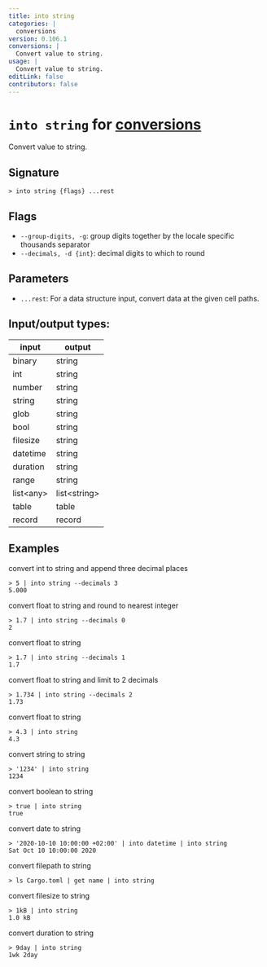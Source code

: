 ```yaml
---
title: into string
categories: |
  conversions
version: 0.106.1
conversions: |
  Convert value to string.
usage: |
  Convert value to string.
editLink: false
contributors: false
---
```

<!-- This file is automatically generated. Please edit the command in https://github.com/nushell/nushell instead. -->

# `into string` for [conversions](/commands/categories/conversions.md)

<div class='command-title'>Convert value to string.</div>

## Signature

```> into string {flags} ...rest```

## Flags

 -  `--group-digits, -g`: group digits together by the locale specific thousands separator
 -  `--decimals, -d {int}`: decimal digits to which to round

## Parameters

 -  `...rest`: For a data structure input, convert data at the given cell paths.


## Input/output types:

| input     | output       |
| --------- | ------------ |
| binary    | string       |
| int       | string       |
| number    | string       |
| string    | string       |
| glob      | string       |
| bool      | string       |
| filesize  | string       |
| datetime  | string       |
| duration  | string       |
| range     | string       |
| list&lt;any&gt; | list&lt;string&gt; |
| table     | table        |
| record    | record       |
## Examples

convert int to string and append three decimal places
```nu
> 5 | into string --decimals 3
5.000
```

convert float to string and round to nearest integer
```nu
> 1.7 | into string --decimals 0
2
```

convert float to string
```nu
> 1.7 | into string --decimals 1
1.7
```

convert float to string and limit to 2 decimals
```nu
> 1.734 | into string --decimals 2
1.73
```

convert float to string
```nu
> 4.3 | into string
4.3
```

convert string to string
```nu
> '1234' | into string
1234
```

convert boolean to string
```nu
> true | into string
true
```

convert date to string
```nu
> '2020-10-10 10:00:00 +02:00' | into datetime | into string
Sat Oct 10 10:00:00 2020
```

convert filepath to string
```nu
> ls Cargo.toml | get name | into string

```

convert filesize to string
```nu
> 1kB | into string
1.0 kB
```

convert duration to string
```nu
> 9day | into string
1wk 2day
```
